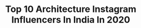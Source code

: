 ---
title: Top 10 Architecture Instagram Influencers In India In 2020
description: >-
  Find top architecture Instagram influencers in India in 2020. Most popular hashtags: #stayhome #quarantinelife #stepwell #himachalpradesh.
platform: Instagram
profiles:
  - username: "ilishask"
    fullname: >-
      RAMPHAL
    location: "India"
    followers: 11075
    engagement: 1542
    commentsToLikes: 0.042616
    id: ck8t6c8c0d2d90j78truf7005
    verified: false
    hashtags: "#happydaughtersday, #best7years"
  - username: "nupur__deshmukh"
    fullname: >-
      Nupur👅
    location: "India"
    followers: 7398
    engagement: 724
    commentsToLikes: 0.187098
    id: ck15tdcaqhjqg0i19mqwskvbq
    verified: false
    hashtags: "#spoylinfluencer, #limeselife, #colourfulmakeup, #stbotanicaindia"
  - username: "theanujamulawkar"
    fullname: >-
      ANUJA MULAWKAR
    location: "India"
    followers: 44557
    engagement: 250
    commentsToLikes: 0.031967
    id: ck0vy0dev1m5e0i19to0i2aow
    verified: false
    hashtags: "#norush, #desigirls, #passthebrushchallengeindia, #quarantinelife"
  - username: "nanna.phatt"
    fullname: >-
      Nanna.phat💋
    location: "India"
    followers: 2801
    engagement: 1482
    commentsToLikes: 0.055752
    id: ck8szpn0lp9ab0j78dovmsv8x
    verified: false
    hashtags: "#throwback"
  - username: "dy___bbuk"
    fullname: >-
      George Kutty™ דיבוק
    location: "India"
    followers: 20833
    engagement: 549
    commentsToLikes: 0.007941
    id: ck15qtnp74l7d0i19xyzdknmq
    verified: false
    hashtags: "#women, #hides, #ocean, #visibility"
  - username: "stanish.stanishev"
    fullname: >-
      Stano
    location: "India"
    followers: 13991
    engagement: 1012
    commentsToLikes: 0.161206
    id: ck5q4aw9ooekt0i11dyqpwvay
    verified: false
    hashtags: "#rainbow, #whpcolorwheel"
  - username: "richaphotos"
    fullname: >-
      Richa Kashelkar
    location: "India"
    followers: 21122
    engagement: 682
    commentsToLikes: 0.008142
    id: ck5zy4nic985m0i14xqrtn2s3
    verified: false
    hashtags: "#kolkatawedding, #blackandwhite, #ohnaiyonaiyo"
  - username: "saahilrahman"
    fullname: >-
      SAAHIL RAHMAN
    location: "India"
    followers: 32269
    engagement: 1396
    commentsToLikes: 0.026893
    id: ck0w5whyo5rvr0i19jispigbx
    verified: false
    hashtags: "#timelapse, #aluva, #pathiramanal, #indiaclicks"
  - username: "hari_krishna__hk"
    fullname: >-
      Hari Krishna
    location: "India"
    followers: 6759
    engagement: 810
    commentsToLikes: 0.052086
    id: ck9wp1dd17dig0j78vu7c7kyy
    verified: false
    hashtags: "#colorful, #feed, #tamilmusic, #kollywoodcinema"
  - username: "photosbymaharshi"
    fullname: >-
      Maharshi Patel 🇮🇳
    location: "India"
    followers: 43666
    engagement: 695
    commentsToLikes: 0.040671
    id: ck5hgxqr25bre0i11ju77e8k0
    verified: false
    hashtags: "#forahappymoment, #pangonglake, #bombay, #mulund"
---